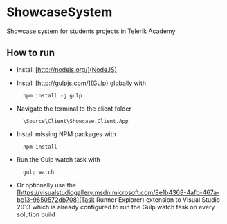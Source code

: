 # ShowcaseSystem
Showcase system for students projects in Telerik Academy

## How to run
- Install [http://nodejs.org/](NodeJS)
- Install [http://gulpjs.com/](Gulp) globally with

		npm install -g gulp
		
- Navigate the terminal to the client folder

		\Source\Client\Showcase.Client.App
		
- Install missing NPM packages with 

		npm install
		
- Run the Gulp watch task with

		gulp watch
		
- Or optionally use the [https://visualstudiogallery.msdn.microsoft.com/8e1b4368-4afb-467a-bc13-9650572db708](Task Runner Explorer) extension to Visual Studio 2013 which is already configured to run the Gulp watch task on every solution build